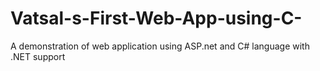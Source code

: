 # Vatsal-s-First-Web-App-using-C-
A demonstration of web application using ASP.net and C# language with .NET support
